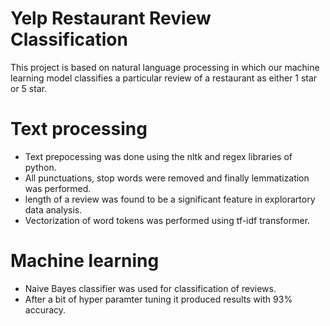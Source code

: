 
# Yelp Restaurant Review Classification
This project is based on natural language processing in which our machine learning model classifies a particular review of a restaurant as either 1 star or 5 star.

# Text processing
- Text prepocessing was done using the nltk and regex libraries of python.
- All punctuations, stop words were removed and finally lemmatization was performed.
- length of a review was found to be a significant feature in explorartory data analysis.
- Vectorization of word tokens was performed using tf-idf transformer.

# Machine learning
- Naive Bayes classifier was used for classification of reviews.
- After a bit of hyper paramter tuning it produced results with 93% accuracy.

